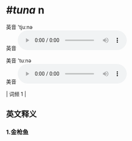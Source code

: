 # ***\#tuna*** n
英音 'tjuːnə  
英音
<audio src="./media/tuna1.aac" controls="controls"></audio>

美音 'tuːnə  
美音
<audio src="./media/tuna2.aac" controls="controls"></audio>



| 词频 1 |  

英文释义
---
### 1.**金枪鱼**  


